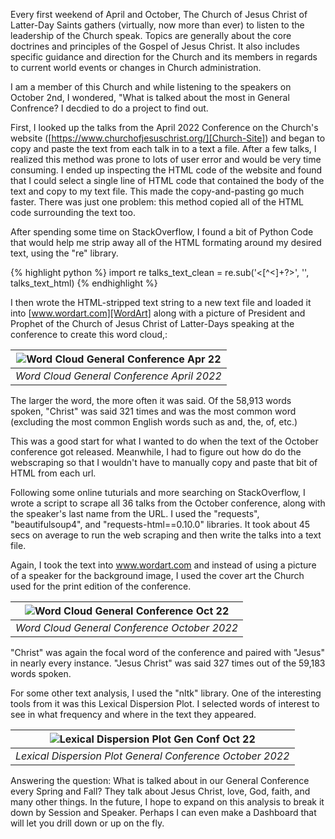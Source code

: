 <!---
layout: post
title: "What Do They Talk About In General Conference?"
date: 2022-11-01 13:32:20 +0300
description: Web Scraping and some text analysis of the talks given in General Conference from October 2022 # Add post description (optional)
img: gen_conf_oct_22_wordcloud.png # Add image post (optional)
--->

Every first weekend of April and October, The Church of Jesus Christ of Latter-Day Saints gathers (virtually, now more than ever) to listen to the leadership of the Church speak. Topics are generally about the core doctrines and principles of the Gospel of Jesus Christ. It also includes specific guidance and direction for the Church and its members in regards to current world events or changes in Church administration.

I am a member of this Church and while listening to the speakers on October 2nd, I wondered, "What is talked about the most in General Confrence? I decdied to do a project to find out.

First, I looked up the talks from the April 2022 Conference on the Church's website ([https://www.churchofjesuschrist.org/][Church-Site]) and began to copy and paste the text from each talk in to a text a file. After a few talks, I realized this method was prone to lots of user error and would be very time consuming. I ended up inspecting the HTML code of the website and found that I could select a single line of HTML code that contained the body of the text and copy to my text file. This made the copy-and-pasting go much faster. There was just one problem: this method copied all of the HTML code surrounding the text too.

After spending some time on StackOverflow, I found a bit of Python Code that would help me strip away all of the HTML formating around my desired text, using the "re" library.

{% highlight python %}
import re
talks_text_clean = re.sub('<[^<]+?>', '', talks_text_html)
{% endhighlight %}

I then wrote the HTML-stripped text string to a new text file and loaded it into [www.wordart.com][WordArt] along with a picture of President and Prophet of the Church of Jesus Christ of Latter-Days speaking at the conference to create this word cloud,:

|![Word Cloud General Conference Apr 22]({{site.baseurl}}/assets/img/gc_apr_22_word_art.png)|
|:--:|
|*Word Cloud General Conference April 2022*|

The larger the word, the more often it was said. Of the 58,913 words spoken, "Christ" was said 321 times and was the most common word (excluding the most common English words such as and, the, of, etc.) 

This was a good start for what I wanted to do when the text of the October conference got released. Meanwhile, I had to figure out how do do the webscraping so that I wouldn't have to manually copy and paste that bit of HTML from each url. 

Following some online tuturials and more searching on StackOverflow, I wrote a script to scrape all 36 talks from the October conference, along with the speaker's last name from the URL. I used the "requests", "beautifulsoup4", and "requests-html==0.10.0" libraries. It took about 45 secs on average to run the web scraping and then write the talks into a text file. 

Again, I took the text into www.wordart.com and instead of using a picture of a speaker for the background image, I used the cover art the Church used for the print edition of the conference. 

|![Word Cloud General Conference Oct 22]({{site.baseurl}}/assets/img/gen_conf_oct_22_wordcloud.png)|
|:--:|
|*Word Cloud General Conference October 2022*|

"Christ" was again the focal word of the conference and paired with "Jesus" in nearly every instance. "Jesus Christ" was said 327 times out of the 59,183 words spoken. 

For some other text analysis, I used the "nltk" library. One of the interesting tools from it was this Lexical Dispersion Plot. I selected words of interest to see in what frequency and where in the text they appeared. 

|![Lexical Dispersion Plot Gen Conf Oct 22]({{site.baseurl}}/assets/img/genconf_oct22_dispersion_plot.png)|
|:--:|
|*Lexical Dispersion Plot General Conference October 2022*|

 Answering the question: What is talked about in our General Conference every Spring and Fall? They talk about Jesus Christ, love, God, faith, and many other things. In the future, I hope to expand on this analysis to break it down by Session and Speaker. Perhaps I can even make a Dashboard that will let you drill down or up on the fly.

[Church-Site]: https://www.churchofjesuschrist.org/
[WordArt]: https://www.wordart.com/